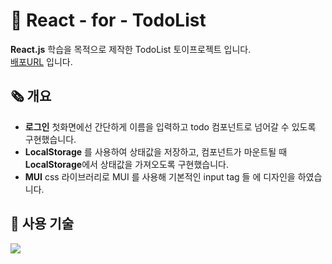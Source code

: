 # 📝 React - for - TodoList

**React.js** 학습을 목적으로 제작한 TodoList 토이프로젝트 입니다. <br>
<a href="https://gorhf9397.github.io/todo-react/">배포URL</a> 입니다.

## 🗞️ 개요

- **로그인** 첫화면에선 간단하게 이름을 입력하고 todo 컴포넌트로 넘어갈 수 있도록 구현했습니다.
- **LocalStorage** 를 사용하여 상태값을 저장하고, 컴포넌트가 마운트될 때 <br> **LocalStorage**에서 상태값을 가져오도록 구현했습니다.
- **MUI** css 라이브러리로 MUI 를 사용해 기본적인 input tag 들 에 디자인을 하였습니다.

## 🔧 사용 기술
<img src="https://img.shields.io/badge/React-#61DAFB?style=for-the-badge&logo=React&logoColor=black"/>
